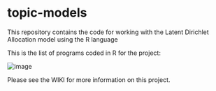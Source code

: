 # topic-models
This repository contains the code for working with the Latent Dirichlet Allocation model using the R language

This is the list of programs coded in R for the project:

![image](https://user-images.githubusercontent.com/12820300/53188150-c1108380-35d2-11e9-9d4d-a55d5695f607.png)

Please see the WIKI for more information on this project.
